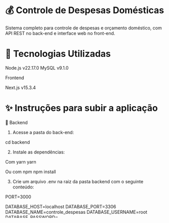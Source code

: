# 💰 Controle de Despesas Domésticas
Sistema completo para controle de despesas e orçamento doméstico, com API REST no back-end e interface web no front-end.

# 🧰 Tecnologias Utilizadas

Node.js v22.17.0
MySQL v9.1.0

Frontend

Next.js v15.3.4 

# ✨ Instruções para subir a aplicação

🔧 Backend

1. Acesse a pasta do back-end:

cd backend

2. Instale as dependências:

Com yarn
yarn
 
Ou com npm
npm install

3. Crie um arquivo .env na raiz da pasta backend com o seguinte conteúdo:

PORT=3000

DATABASE_HOST=localhost
DATABASE_PORT=3306
DATABASE_NAME=controle_despesas
DATABASE_USERNAME=root
DATABASE_PASSWORD=

Certifique-se de que o banco de dados esteja rodando e com as credenciais acima ou altere conforme necessário.

Inicie o servidor:

Com yarn
yarn dev

Ou com npm
npm run dev

# 🌐 Frontend

1. Acesse a pasta do front-end:

cd frontend

2. Instale as dependências:

Com yarn
yarn

Ou com npm
npm install

3. Gere a build necessária do Next.js:

Com yarn
yarn build

Ou com npm
npm run build

4. Inicie o servidor de desenvolvimento:

Com yarn
yarn dev

Ou com npm
npm run dev

# 📝 Observações

O back-end expõe uma API RESTful com endpoints para controle de despesas.

O front-end consome essa API e exibe uma interface interativa e responsiva.

É recomendável utilizar Node.js na mesma versão especificada para garantir compatibilidade.
